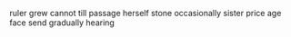 ruler grew cannot till passage herself stone occasionally sister price age face send gradually hearing
